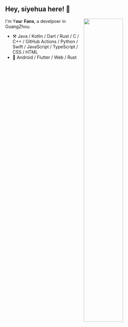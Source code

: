 <!--
Thank you if you like this profile README!
BUT, please DO NOT copy this and create your profile based on it.
You can use it as a reference, and copy a part of it, but DO NOT copy
all of this and create your profile based on it.
It is very common that you forget to change some information and leave
mine in your profile. This has happened too many times.
And, this profile README is auto-updated by GitHub Actions, you can read
[the official documentation](https://docs.github.com/actions) to learn
how to use it.
Only when you know what you are copying should you paste it. So, again,
please DO NOT copy this and create your profile based on it.
What's more, you can find other awesome profile READMEs at
https://github.com/abhisheknaiidu/awesome-github-profile-readme. There
could be a profile README that fits you better than this one.
Wish you a good-looking profile README!
                                   —— siyehua (https://github.com/siyehua)
-->

## Hey, siyehua here! :wave:

[<img align="right" width="50%" src="https://github-readme-stats.vercel.app/api?username=siyehua&theme=dark&show_icons=true">](https://metrics.lecoq.io/siyehua?template=classic)

I'm Y**ou**r **Fans**, a develpoer in GuangZhou.

-   :hammer_and_pick: Java / Kotlin / Dart / Rust / C / C++ / GitHub Actions / Python / Swift / JavaScript / TypeScript / CSS / HTML
-   :seedling: Android / Flutter / Web / Rust


